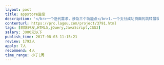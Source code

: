 ```yaml
---                
layout: post       
title: appstore监控           
description: '</br>一个迭代需求，涉及三个功能点</br>1.一个支付成功页面的跳转展现</br>2.一个筛选框</br>3.一个前端判定输入的错误内容提示成红色</br></br>一两天的小活，比较简单，我们自己的前端搞到半截，家里有事情临时没办法干了，后端，一起其他接口全都调试过了，就差前端三个小模块的样式展现了</br>'     
contenturl: https://pro.lagou.com/project/3791.html      
tags: [前端开发,HTML5,jQuery,JavaScript,CSS3]            
salary: 3000元以下          
publish_time: 2017-08-03 11:15:21         
review: 1792人                   
apply: 7人                   
recommend: 4人                   
time_range: 小于1周              
---                 
```

